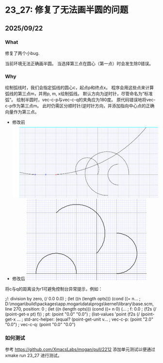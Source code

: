 # 23_27: 修复了无法画半圆的问题
## 2025/09/22

### What
修复了两个小bug.

当前环境无法正确画半圆。
当选择第三点在圆心（第一点）时会发生除0错误。

### Why
绘制弧线时，我们会指定弧线的圆心c，起点p和终点x。
程序会用这些点来计算弧线的第三点m，并用p, m, x绘制弧线。
默认方向为逆时针，尽管命名为“标准弧”。
绘制半圆时，vec-c-p与vec-c-q的夹角应为180度。
原代码错误地将vec-c-p作为第三点m。
此时仍需区分顺时针/逆时针方向，并添加指向中心点的正确向量作为第三点。
- 修改前
![before](image/23_27_before.png)
- 修改后
![after](image/23_27_after.png)

将c与q的距离设为r1可避免控制台异常提示，例如：

;/: division by zero, (/ 0.0 0.0)
;    (let ((n (length opts))) (cond ((= n...
;    D:\mogan\build\packages\app.mogan\data\progs\kernel\library\base.scm, line 270, position: 0
; (let ((n (length opts))) (cond ((= n 0) (... ; f: 0.0
; (f2s (/ (point-get-x pt) f))               ; pt: (point "0.0" "0.0")
; (list-values 'point (f2s (/ (point-get-x ...
; std-arc-helper: (equal? (point-get-unit v... ; vec-c-p: (point "2.0" "0.0")
;                                              vec-c-q: (point "0.0" "0.0")

### 如何测试
参考 https://github.com/XmacsLabs/mogan/pull/2212
添加单元测试以便通过 xmake run 23_27 进行测试。